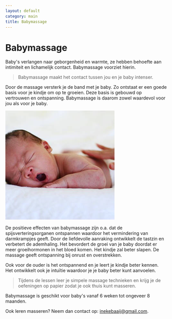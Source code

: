 ```yaml
---
layout: default
category: main
title: Babymassage
---
```


# Babymassage

Baby's verlangen naar geborgenheid en warmte, ze hebben behoefte aan intimiteit en lichamelijk contact.
Babymassage voorziet hierin. 

> Babymassage maakt het contact tussen jou en je baby intenser. 

Door de massage versterk je de band met je baby. Zo ontstaat er een goede basis voor je kindje om op te groeien. Deze basis is gebouwd op vertrouwen en ontspanning.
Babymassage is daarom zowel waardevol voor jou als voor je baby.

![](/assets/massage2.jpg)

De positieve effecten van babymassage zijn o.a. dat de spijsverteringsorganen ontspannen waardoor het vermindering van darmkrampjes geeft. 
Door de liefdevolle aanraking ontwikkelt de tastzin en verbetert de ademhaling. 
Het bevordert de groei van je baby doordat er meer groeihormonen in het bloed komen.
Het kindje zal beter slapen.
De massage geeft ontspanning bij onrust en overstrekken.

Ook voor de ouder is het ontspannend en je leert je kindje beter kennen. Het ontwikkelt ook je intuïtie waardoor je je baby beter kunt aanvoelen.

> Tijdens de lessen leer je simpele massage technieken en krijg je de oefeningen op papier zodat je ook thuis kunt masseren.

Babymassage is geschikt voor baby's vanaf 6 weken tot ongeveer 8 maanden.

Ook leren masseren? Neem dan contact op: [inekebaaij@gmail.com](mailto:inekebaaij@gmail.com).
